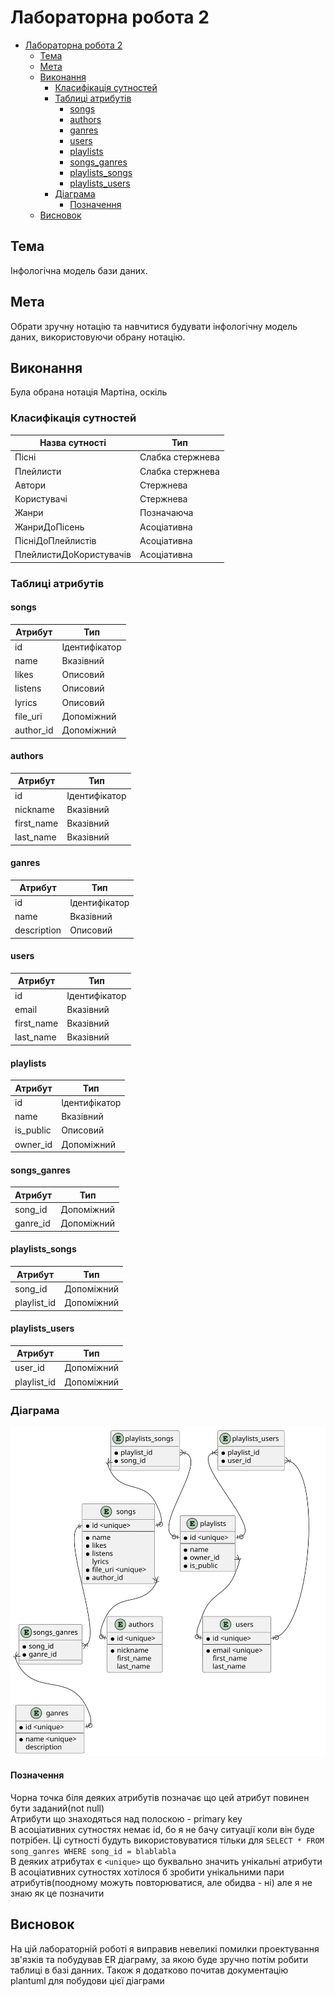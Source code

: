 # Лабораторна робота 2

- [Лабораторна робота 2](#лабораторна-робота-2)
  - [Тема](#тема)
  - [Мета](#мета)
  - [Виконання](#виконання)
    - [Класифікація сутностей](#класифікація-сутностей)
    - [Таблиці атрибутів](#таблиці-атрибутів)
      - [songs](#songs)
      - [authors](#authors)
      - [ganres](#ganres)
      - [users](#users)
      - [playlists](#playlists)
      - [songs_ganres](#songs_ganres)
      - [playlists_songs](#playlists_songs)
      - [playlists_users](#playlists_users)
    - [Діаграма](#діаграма)
      - [Позначення](#позначення)
  - [Висновок](#висновок)

## Тема

Інфологічна модель бази даних.

## Мета

Обрати зручну нотацію та навчитися будувати інфологічну модель
даних, використовуючи обрану нотацію.

## Виконання

Була обрана нотація Мартіна, оскіль

### Класифікація сутностей

| Назва сутності          | Тип              |
| ----------------------- | ---------------- |
| Пісні                   | Слабка стержнева |
| Плейлисти               | Слабка стержнева |
| Автори                  | Стержнева        |
| Користувачі             | Стержнева        |
| Жанри                   | Позначаюча       |
| ЖанриДоПісень           | Асоціативна      |
| ПісніДоПлейлистів       | Асоціативна      |
| ПлейлистиДоКористувачів | Асоціативна      |

### Таблиці атрибутів

#### songs

| Атрибут   | Тип           |
| --------- | ------------- |
| id        | Ідентифікатор |
| name      | Вказівний     |
| likes     | Описовий      |
| listens   | Описовий      |
| lyrics    | Описовий      |
| file_uri  | Допоміжний    |
| author_id | Допоміжний    |

#### authors

| Атрибут    | Тип           |
| ---------- | ------------- |
| id         | Ідентифікатор |
| nickname   | Вказівний     |
| first_name | Вказівний     |
| last_name  | Вказівний     |

#### ganres

| Атрибут     | Тип           |
| ----------- | ------------- |
| id          | Ідентифікатор |
| name        | Вказівний     |
| description | Описовий      |

#### users

| Атрибут    | Тип           |
| ---------- | ------------- |
| id         | Ідентифікатор |
| email      | Вказівний     |
| first_name | Вказівний     |
| last_name  | Вказівний     |

#### playlists

| Атрибут   | Тип           |
| --------- | ------------- |
| id        | Ідентифікатор |
| name      | Вказівний     |
| is_public | Описовий      |
| owner_id  | Допоміжний    |

#### songs_ganres

| Атрибут  | Тип        |
| -------- | ---------- |
| song_id  | Допоміжний |
| ganre_id | Допоміжний |

#### playlists_songs

| Атрибут     | Тип        |
| ----------- | ---------- |
| song_id     | Допоміжний |
| playlist_id | Допоміжний |

#### playlists_users

| Атрибут     | Тип        |
| ----------- | ---------- |
| user_id     | Допоміжний |
| playlist_id | Допоміжний |

### Діаграма

![er](er_diagram.svg)

#### Позначення

Чорна точка біля деяких атрибутів позначає що цей атрибут повинен бути заданий(not null)  
Атрибути що знаходяться над полоскою - primary key  
В асоціативних сутностях немає id, бо я не бачу ситуації коли він буде потрібен. Ці сутності будуть використовуватися тільки для `SELECT * FROM song_ganres WHERE song_id = blablabla`  
В деяких атрибутах є `<unique>` що буквально значить унікальні атрибути  
В асоціативних сутностях хотілося б зробити унікальними пари атрибутів(поодному можуть повторюватися, але обидва - ні) але я не знаю як це позначити

## Висновок

На цій лабораторній роботі я виправив невеликі помилки проектування зв'язків та побудував ER діаграму, за якою буде зручно потім робити таблиці в базі данних. Також я додатково почитав документацію plantuml для побудови цієї діаграми
